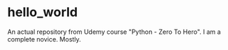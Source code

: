 # hello_world
An actual repository from Udemy course "Python - Zero To Hero".
I am a complete novice.  Mostly.
